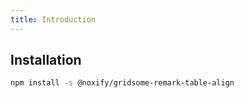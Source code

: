 ```yaml
---
title: Introduction
---
```


## Installation

```sh
npm install -s @noxify/gridsome-remark-table-align
```